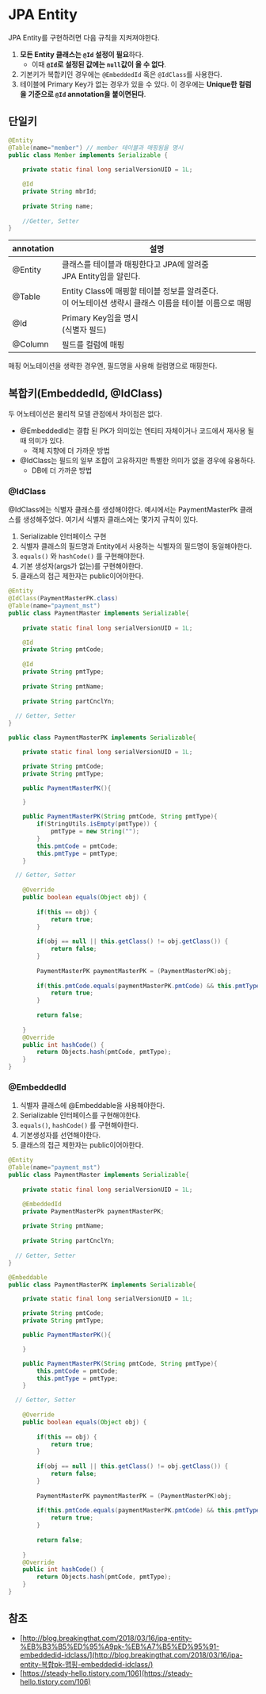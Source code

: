 # JPA Entity

JPA Entity를 구현하려면 다음 규칙을 지켜져야한다.

1. **모든 Entity 클래스는 `@Id` 설정이 필요**하다.
   - 이때 **`@Id`로 설정된 값에는 `null`값이 올 수 없다**.
2. 기본키가 복합키인 경우에는 `@EmbeddedId` 혹은 `@IdClass`를 사용한다.
3. 테이블에 Primary Key가 없는 경우가 있을 수 있다. 이 경우에는 **Unique한 컬럼을 기준으로 `@Id` annotation을 붙이면된다**.

## 단일키

```java
@Entity
@Table(name="member") // member 테이블과 매핑됨을 명시
public class Member implements Serializable {
	
	private static final long serialVersionUID = 1L;

	@Id
	private String mbrId;
	
	private String name;
	
	//Getter, Setter
}

```

| annotation | 설명                                                         |
| ---------- | ------------------------------------------------------------ |
| @Entity    | 클래스를 테이블과 매핑한다고 JPA에 알려줌<br />JPA Entity임을 알린다. |
| @Table     | Entity Class에 매핑할 테이블 정보를 알려준다.<br />이 어노테이션 생략시 클래스 이름을 테이블 이름으로 매핑 |
| @Id        | Primary Key임을 명시<br />(식별자 필드)                      |
| @Column    | 필드를 컬럼에 매핑                                           |

매핑 어노테이션을 생략한 경우엔, 필드명을 사용해 컬럼명으로 매핑한다.

## 복합키(EmbeddedId, @IdClass)

두 어노테이션은 물리적 모델 관점에서 차이점은 없다.

- @EmbeddedId는 결합 된 PK가 의미있는 엔티티 자체이거나 코드에서 재사용 될 때 의미가 있다.
  - 객체 지향에 더 가까운 방법
- @IdClass는 필드의 일부 조합이 고유하지만 특별한 의미가 없을 경우에 유용하다.
  - DB에 더 가까운 방법

### @IdClass

@IdClass에는 식별자 클래스를 생성해야한다. 예시에서는 PaymentMasterPk 클래스를 생성해주었다. 여기서 식별자 클래스에는 몇가지 규칙이 있다.

1. Serializable 인터페이스 구현
2. 식별자 클래스의 필드명과 Entity에서 사용하는 식별자의 필드명이 동일해야한다.
3. `equals()` 와 `hashCode()` 를 구현해야한다.
4. 기본 생성자(args가 없는)를 구현해야한다.
5. 클래스의 접근 제한자는 public이어야한다.

```java
@Entity
@IdClass(PaymentMasterPK.class)
@Table(name="payment_mst")
public class PaymentMaster implements Serializable{
	
	private static final long serialVersionUID = 1L;

	@Id
	private String pmtCode;
	
	@Id
	private String pmtType;
	
	private String pmtName;
	
	private String partCnclYn;
	
  // Getter, Setter
}
```

```java
public class PaymentMasterPK implements Serializable{

	private static final long serialVersionUID = 1L;

	private String pmtCode;
	private String pmtType;

	public PaymentMasterPK(){

	}

	public PaymentMasterPK(String pmtCode, String pmtType){
		if(StringUtils.isEmpty(pmtType)) {
			pmtType = new String("");
		}
		this.pmtCode = pmtCode;
		this.pmtType = pmtType;
	}

  // Getter, Setter
	
	@Override
	public boolean equals(Object obj) {
		
		if(this == obj) {
			return true;
		}
		
		if(obj == null || this.getClass() != obj.getClass()) {
			return false;
		}
		
		PaymentMasterPK paymentMasterPK = (PaymentMasterPK)obj;
		
		if(this.pmtCode.equals(paymentMasterPK.pmtCode) && this.pmtType.equals(paymentMasterPK.pmtType) ) {
			return true;
		}
		
		return false;
		
	}
	@Override
	public int hashCode() {
		return Objects.hash(pmtCode, pmtType);		
	}
}
```

### @EmbeddedId

1. 식별자 클래스에 @Embeddable을 사용해야한다.
2. Serializable 인터페이스를 구현해야한다.
3. `equals()`, `hashCode()` 를 구현해야한다.
4. 기본생성자를 선언해야한다.
5. 클래스의 접근 제한자는 public이어야한다.

```java
@Entity
@Table(name="payment_mst")
public class PaymentMaster implements Serializable{
	
	private static final long serialVersionUID = 1L;

	@EmbeddedId
	private PaymentMasterPk paymentMasterPK;
		
	private String pmtName;
	
	private String partCnclYn;
	
  // Getter, Setter
}
```

```java
@Embeddable
public class PaymentMasterPK implements Serializable{

	private static final long serialVersionUID = 1L;

	private String pmtCode;
	private String pmtType;

	public PaymentMasterPK(){

	}

	public PaymentMasterPK(String pmtCode, String pmtType){
		this.pmtCode = pmtCode;
		this.pmtType = pmtType;
	}

  // Getter, Setter
	
	@Override
	public boolean equals(Object obj) {
		
		if(this == obj) {
			return true;
		}
		
		if(obj == null || this.getClass() != obj.getClass()) {
			return false;
		}
		
		PaymentMasterPK paymentMasterPK = (PaymentMasterPK)obj;
		
		if(this.pmtCode.equals(paymentMasterPK.pmtCode) && this.pmtType.equals(paymentMasterPK.pmtType) ) {
			return true;
		}
		
		return false;
		
	}
	@Override
	public int hashCode() {
		return Objects.hash(pmtCode, pmtType);		
	}
}
```



## 참조

- [http://blog.breakingthat.com/2018/03/16/jpa-entity-%EB%B3%B5%ED%95%A9pk-%EB%A7%B5%ED%95%91-embeddedid-idclass/](http://blog.breakingthat.com/2018/03/16/jpa-entity-복합pk-맵핑-embeddedid-idclass/)
- [https://steady-hello.tistory.com/106](https://steady-hello.tistory.com/106)
